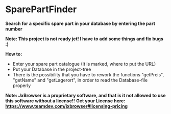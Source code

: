 # SparePartFinder

**Search for a specific spare part in your database by entering the part number**

**Note: This project is not ready jet! I have to add some things and fix bugs :)**

**How to:**
* Enter your spare part catalogue (It is marked, where to put the URL)
* Put your Database in the project-tree
* There is the possibility that you have to rework the functions "getPreis", "getName" and "getLagerort", in order to read the Database-file properly

**Note: JxBrowser is a proprietary software, and that is it not allowed to use this software without a license!!**
**Get your License here: https://www.teamdev.com/jxbrowser#licensing-pricing**

